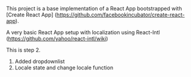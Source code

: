 This project is a base implementation of a React App
bootstrapped with [Create React App] (https://github.com/facebookincubator/create-react-app).

A very basic React App setup with localization using React-Intl (https://github.com/yahoo/react-intl/wiki)

This is step 2. 
1. Added dropdownlist
2. Locale state and change locale function
